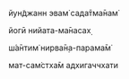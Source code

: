 йун̃джанн эвам̇ сада̄тма̄нам̇

йогӣ нийата-ма̄насах̣

ш́а̄нтим̇ нирва̄н̣а-парама̄м̇

мат-сам̇стха̄м адхигаччхати